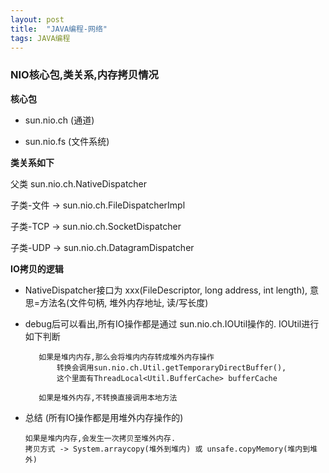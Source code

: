 ```yaml
---
layout: post
title:  "JAVA编程-网络"
tags: JAVA编程
---
```


### NIO核心包,类关系,内存拷贝情况

**核心包**

- sun.nio.ch  (通道)

- sun.nio.fs  (文件系统)

**类关系如下**
    
父类 sun.nio.ch.NativeDispatcher 

子类-文件   -> sun.nio.ch.FileDispatcherImpl 

子类-TCP   -> sun.nio.ch.SocketDispatcher

子类-UDP   -> sun.nio.ch.DatagramDispatcher


**IO拷贝的逻辑**

- NativeDispatcher接口为 xxx(FileDescriptor, long address, int length), 意思=方法名(文件句柄, 堆外内存地址, 读/写长度)

- debug后可以看出,所有IO操作都是通过 sun.nio.ch.IOUtil操作的. IOUtil进行如下判断

         如果是堆内内存,那么会将堆内内存转成堆外内存操作 
             转换会调用sun.nio.ch.Util.getTemporaryDirectBuffer(),
             这个里面有ThreadLocal<Util.BufferCache> bufferCache
        
         如果是堆外内存,不转换直接调用本地方法
    
- 总结 (所有IO操作都是用堆外内存操作的)

      如果是堆内内存,会发生一次拷贝至堆外内存. 
      拷贝方式 -> System.arraycopy(堆外到堆内) 或 unsafe.copyMemory(堆内到堆外) 
     